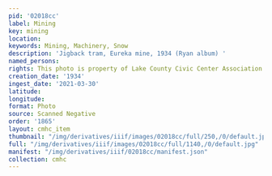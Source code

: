 ```yaml
---
pid: '02018cc'
label: Mining
key: mining
location: 
keywords: Mining, Machinery, Snow
description: 'Jigback tram, Eureka mine, 1934 (Ryan album) '
named_persons: 
rights: This photo is property of Lake County Civic Center Association.
creation_date: '1934'
ingest_date: '2021-03-30'
latitude: 
longitude: 
format: Photo
source: Scanned Negative
order: '1865'
layout: cmhc_item
thumbnail: "/img/derivatives/iiif/images/02018cc/full/250,/0/default.jpg"
full: "/img/derivatives/iiif/images/02018cc/full/1140,/0/default.jpg"
manifest: "/img/derivatives/iiif/02018cc/manifest.json"
collection: cmhc
---
```


